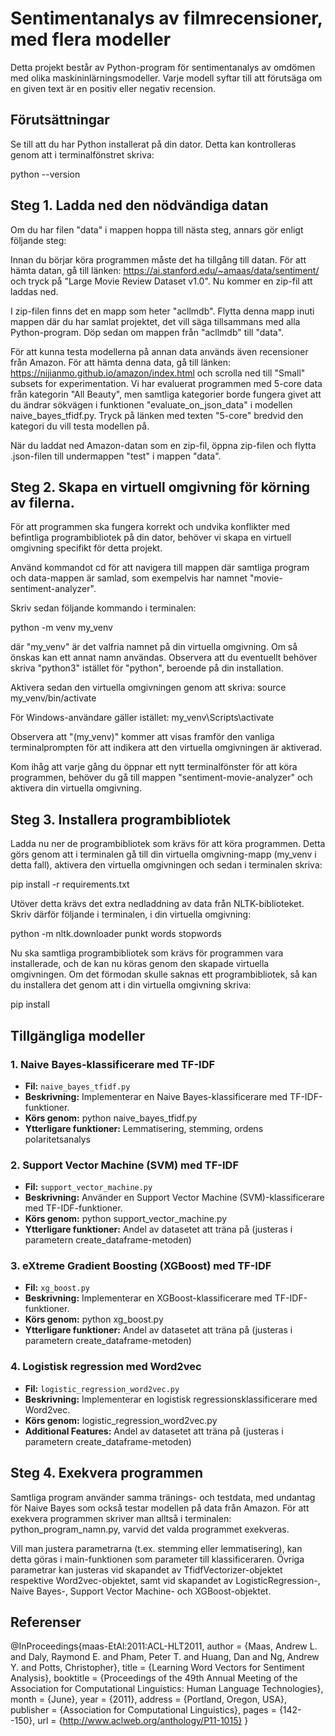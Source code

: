 # Sentimentanalys av filmrecensioner, med flera modeller

Detta projekt består av Python-program för sentimentanalys av omdömen med olika maskininlärningsmodeller. Varje modell syftar till att förutsäga om en given text är en positiv eller negativ recension.

## Förutsättningar

Se till att du har Python installerat på din dator. Detta kan kontrolleras genom att i terminalfönstret skriva:

python --version

## Steg 1. Ladda ned den nödvändiga datan

Om du har filen "data" i mappen hoppa till nästa steg, annars gör enligt följande steg:

Innan du börjar köra programmen måste det ha tillgång till datan. För att hämta datan, gå till länken: https://ai.stanford.edu/~amaas/data/sentiment/ och tryck på "Large Movie Review Dataset v1.0". Nu kommer en zip-fil att laddas ned.

I zip-filen finns det en mapp som heter "acllmdb". Flytta denna mapp inuti mappen där du har samlat projektet, det vill säga tillsammans med alla Python-program. Döp sedan om mappen från "acllmdb" till "data".

För att kunna testa modellerna på annan data används även recensioner från Amazon. För att hämta denna data, gå till länken: https://nijianmo.github.io/amazon/index.html och scrolla ned till "Small" subsets for experimentation. Vi har evaluerat programmen med 5-core data från kategorin "All Beauty", men samtliga kategorier borde fungera givet att du ändrar sökvägen i funktionen "evaluate_on_json_data" i modellen naive_bayes_tfidf.py. Tryck på länken med texten "5-core" bredvid den kategori du vill testa modellen på.

När du laddat ned Amazon-datan som en zip-fil, öppna zip-filen och flytta .json-filen till undermappen "test" i mappen "data".

## Steg 2. Skapa en virtuell omgivning för körning av filerna.
För att programmen ska fungera korrekt och undvika konflikter med befintliga programbibliotek på din dator, behöver vi skapa en virtuell omgivning specifikt för detta projekt.

Använd kommandot cd för att navigera till mappen där samtliga program och data-mappen är samlad, som exempelvis har namnet "movie-sentiment-analyzer".

Skriv sedan följande kommando i terminalen:

python -m venv my_venv

där "my_venv" är det valfria namnet på din virtuella omgivning. Om så önskas kan ett annat namn användas. Observera att du eventuellt behöver skriva "python3" istället för "python", beroende på din installation.

Aktivera sedan den virtuella omgivningen genom att skriva:
source my_venv/bin/activate

För Windows-användare gäller istället:
my_venv\Scripts\activate

Observera att "(my_venv)" kommer att visas framför den vanliga terminalprompten för att indikera att den virtuella omgivningen är aktiverad.

Kom ihåg att varje gång du öppnar ett nytt terminalfönster för att köra programmen, behöver du gå till mappen "sentiment-movie-analyzer" och aktivera din virtuella omgivning.

## Steg 3. Installera programbibliotek
Ladda nu ner de programbibliotek som krävs för att köra programmen. Detta görs genom att i terminalen gå till din virtuella omgivning-mapp (my_venv i detta fall), aktivera den virtuella omgivningen och sedan i terminalen skriva:

pip install -r requirements.txt

Utöver detta krävs det extra nedladdning av data från NLTK-biblioteket. Skriv därför följande i terminalen, i din virtuella omgivning:

python -m nltk.downloader punkt words stopwords

Nu ska samtliga programbibliotek som krävs för programmen vara installerade, och de kan nu köras genom den skapade virtuella omgivningen. Om det förmodan skulle saknas ett programbibliotek, så kan du installera det genom att i din virtuella omgivning skriva:

pip install <programbibliotek>

## Tillgängliga modeller

### 1. Naive Bayes-klassificerare med TF-IDF

- **Fil:** `naive_bayes_tfidf.py`
- **Beskrivning:** Implementerar en Naive Bayes-klassificerare med TF-IDF-funktioner.
- **Körs genom:** python naive_bayes_tfidf.py
- **Ytterligare funktioner:** Lemmatisering, stemming, ordens polaritetsanalys

### 2. Support Vector Machine (SVM) med TF-IDF

- **Fil:** `support_vector_machine.py`
- **Beskrivning:** Använder en Support Vector Machine (SVM)-klassificerare med TF-IDF-funktioner.
- **Körs genom:** python support_vector_machine.py
- **Ytterligare funktioner:** Andel av datasetet att träna på (justeras i parametern create_dataframe-metoden)

### 3. eXtreme Gradient Boosting (XGBoost) med TF-IDF

- **Fil:** `xg_boost.py`
- **Beskrivning:** Implementerar en XGBoost-klassificerare med TF-IDF-funktioner.
- **Körs genom:** python xg_boost.py
- **Ytterligare funktioner:** Andel av datasetet att träna på (justeras i parametern create_dataframe-metoden)

### 4. Logistisk regression med Word2vec

- **Fil:** `logistic_regression_word2vec.py`
- **Beskrivning:** Implementerar en logistisk regressionsklassificerare med Word2vec.
- **Körs genom:** logistic_regression_word2vec.py
- **Additional Features:** Andel av datasetet att träna på (justeras i parametern create_dataframe-metoden)

## Steg 4. Exekvera programmen
Samtliga program använder samma tränings- och testdata, med undantag för Naive Bayes som också testar modellen på data från Amazon. För att exekvera programmen skriver man alltså i terminalen:
python_program_namn.py, varvid det valda programmet exekveras.

Vill man justera parametrarna (t.ex. stemming eller lemmatisering), kan detta göras i main-funktionen som parameter till klassificeraren. Övriga parametrar kan justeras vid skapandet av TfidfVectorizer-objektet respektive Word2vec-objektet, samt vid skapandet av LogisticRegression-, Naive Bayes-, Support Vector Machine- och XGBoost-objektet.

## Referenser

@InProceedings{maas-EtAl:2011:ACL-HLT2011,
  author    = {Maas, Andrew L.  and  Daly, Raymond E.  and  Pham, Peter T.  and  Huang, Dan  and  Ng, Andrew Y.  and  Potts, Christopher},
  title     = {Learning Word Vectors for Sentiment Analysis},
  booktitle = {Proceedings of the 49th Annual Meeting of the Association for Computational Linguistics: Human Language Technologies},
  month     = {June},
  year      = {2011},
  address   = {Portland, Oregon, USA},
  publisher = {Association for Computational Linguistics},
  pages     = {142--150},
  url       = {http://www.aclweb.org/anthology/P11-1015}
}